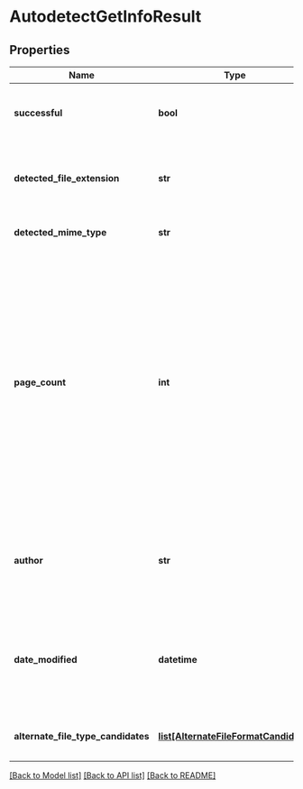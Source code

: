 # AutodetectGetInfoResult

## Properties
Name | Type | Description | Notes
------------ | ------------- | ------------- | -------------
**successful** | **bool** | True if the operation was successful, false otherwise | [optional] 
**detected_file_extension** | **str** | Detected file extension of the file format, with a leading period | [optional] 
**detected_mime_type** | **str** | MIME type of this file extension | [optional] 
**page_count** | **int** | Number of pages in a page-based document; for presentations, this is the number of slides and for a spreadsheet this is the number of worksheets.  Contains 0 when the page count cannot be determined, or if the concept of page count does not apply (e.g. for an image) | [optional] 
**author** | **str** | User name of the creator/author of the document, if available, null if not available | [optional] 
**date_modified** | **datetime** | The timestamp that the document was last modified, if available, null if not available | [optional] 
**alternate_file_type_candidates** | [**list[AlternateFileFormatCandidate]**](AlternateFileFormatCandidate.md) | Alternate file type options and their probability | [optional] 

[[Back to Model list]](../README.md#documentation-for-models) [[Back to API list]](../README.md#documentation-for-api-endpoints) [[Back to README]](../README.md)


